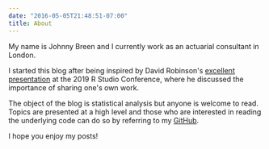 ```yaml
---
date: "2016-05-05T21:48:51-07:00"
title: About
---
```


My name is Johnny Breen and I currently work as an actuarial consultant in London.

I started this blog after being inspired by David Robinson's [excellent presentation](https://resources.rstudio.com/rstudio-conf-2019/the-unreasonable-effectiveness-of-public-work) at the 2019 R Studio Conference, where he discussed the importance of sharing one's own work.

The object of the blog is statistical analysis but anyone is welcome to read. Topics are presented at a high level and those who are interested in reading the underlying code can do so by referring to my [GitHub](https://github.com/johnnyb1694).

I hope you enjoy my posts!

